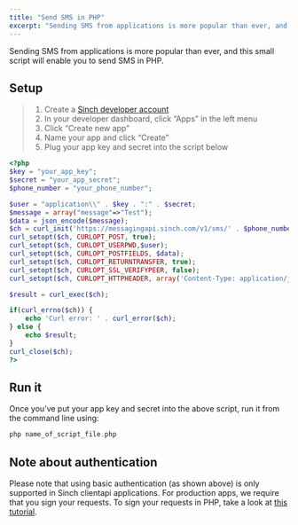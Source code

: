 ```yaml
---
title: "Send SMS in PHP"
excerpt: "Sending SMS from applications is more popular than ever, and this small script will enable you to send SMS in PHP. Find out more and sign up with Sinch today."
---
```

Sending SMS from applications is more popular than ever, and this small script will enable you to send SMS in PHP.

## Setup

> 1.  Create a [Sinch developer account](https://portal.sinch.com/#/signup)
> 2.  In your developer dashboard, click “Apps” in the left menu
> 3.  Click “Create new app”
> 4.  Name your app and click “Create”
> 5.  Plug your app key and secret into the script below

```php
<?php
$key = "your_app_key";
$secret = "your_app_secret";
$phone_number = "your_phone_number";

$user = "application\\" . $key . ":" . $secret;
$message = array("message"=>"Test");
$data = json_encode($message);
$ch = curl_init('https://messagingapi.sinch.com/v1/sms/' . $phone_number);
curl_setopt($ch, CURLOPT_POST, true);
curl_setopt($ch, CURLOPT_USERPWD,$user);
curl_setopt($ch, CURLOPT_POSTFIELDS, $data);
curl_setopt($ch, CURLOPT_RETURNTRANSFER, true);
curl_setopt($ch, CURLOPT_SSL_VERIFYPEER, false);
curl_setopt($ch, CURLOPT_HTTPHEADER, array('Content-Type: application/json'));

$result = curl_exec($ch);

if(curl_errno($ch)) {
    echo 'Curl error: ' . curl_error($ch);
} else {
    echo $result;
}
curl_close($ch);
?>
```

## Run it

Once you’ve put your app key and secret into the above script, run it from the command line using:

```php
php name_of_script_file.php
```

## Note about authentication

Please note that using basic authentication (as shown above) is only supported in Sinch clientapi applications. For production apps, we require that you sign your requests. To sign your requests in PHP, take a look at [this tutorial](doc:authentication-php-sinch-javascript-sdk).